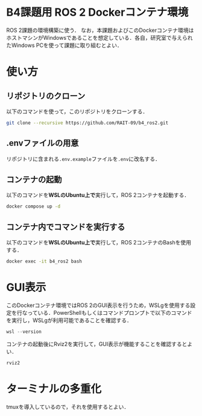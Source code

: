 # B4課題用 ROS 2 Dockerコンテナ環境
ROS 2課題の環境構築に使う．
なお，本課題およびこのDockerコンテナ環境はホストマシンがWindowsであることを想定している．各自，研究室で与えられたWindows PCを使って課題に取り組むとよい．

# 使い方
## リポジトリのクローン
以下のコマンドを使って，このリポジトリをクローンする．
```bash
git clone --recursive https://github.com/RAIT-09/b4_ros2.git
```
## .envファイルの用意
リポジトリに含まれる`.env.example`ファイルを`.env`に改名する．
## コンテナの起動
以下のコマンドを**WSLのUbuntu上で**実行して，ROS 2コンテナを起動する．
```bash
docker compose up -d
```
## コンテナ内でコマンドを実行する
以下のコマンドを**WSLのUbuntu上で**実行して，ROS 2コンテナのBashを使用する．
```bash
docker exec -it b4_ros2 bash
```
# GUI表示
このDockerコンテナ環境ではROS 2のGUI表示を行うため，WSLgを使用する設定を行なっている．PowerShellもしくはコマンドプロンプトで以下のコマンドを実行し，WSLgが利用可能であることを確認する．
```powershell
wsl --version
```

コンテナの起動後にRviz2を実行して，GUI表示が機能することを確認するとよい．

```bash
rviz2
```

# ターミナルの多重化
tmuxを導入しているので，それを使用するとよい．

